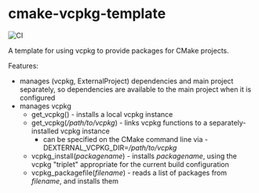 # cmake-vcpkg-template

![CI](https://github.com/codusnocturnus/cmake-vcpkg-template/workflows/CI/badge.svg)

A template for using vcpkg to provide packages for CMake projects.

Features:
- manages (vcpkg, ExternalProject) dependencies and main project separately, so dependencies are available to the main project when it is configured
- manages vcpkg
  - get_vcpkg() - installs a local vcpkg instance
  - get_vcpkg(_/path/to/vcpkg_) - links vcpkg functions to a separately-installed vcpkg instance
    - can be specified on the CMake command line via -DEXTERNAL_VCPKG_DIR=_/path/to/vcpkg_
  - vcpkg_install(_packagename_) - installs _packagename_, using the vcpkg "triplet" appropriate for the current build configuration
  - vcpkg_packagefile(_filename_) - reads a list of packages from _filename_, and installs them
